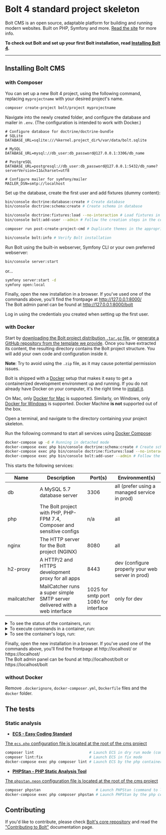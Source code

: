 Bolt 4 standard project skeleton
================================

Bolt CMS is an open source, adaptable platform for building and running modern websites. Built on PHP, Symfony and more. [Read the site](https://boltcms.io) for more info. 

**To check out Bolt and set up your first Bolt installation, read [Installing Bolt 4][installation].** 

---

## Installing Bolt CMS

### with Composer

You can set up a new Bolt 4 project, using the following command, replacing `myprojectname` with your desired project's name.

```bash
composer create-project bolt/project myprojectname
```

Navigate into the newly created folder, and configure the database and mailer in `.env`. (The configuration is intended to work with Docker.)

```dotenv
# Configure database for doctrine/doctrine-bundle
# SQLite
DATABASE_URL=sqlite:///%kernel.project_dir%/var/data/bolt.sqlite

# MySQL
DATABASE_URL=mysql://db_user:db_password@127.0.0.1:3306/db_name

# PostgreSQL
DATABASE_URL=postgresql://db_user:db_password@127.0.0.1:5432/db_name?serverVersion=11&charset=utf8

# Configure mailer for symfony/mailer
MAILER_DSN=smtp://localhost
```

Set up the database, create the first user and add fixtures (dummy content):

```bash
bin/console doctrine:database:create # Create database
bin/console doctrine:schema:create # Create schema in database

bin/console doctrine:fixtures:load --no-interaction # Load fixtures in databse (step not compulsory)
bin/console bolt:add-user --admin # Follow the creation steps in the console (warning: fixtures already created an admin user)

composer run post-create-project-cmd # Duplicate themes in the appropriate folder

bin/console bolt:info # Verify Bolt installation
```

Run Bolt using the built-in webserver, Symfony CLI or your own preferred webserver:

```bash
bin/console server:start
```

or…

```bash
symfony server:start -d
symfony open:local
```

Finally, open the new installation in a browser. If you've used one of the commands above, you'll find the frontpage at http://127.0.0.1:8000/ \
The Bolt admin panel can be found at http://127.0.0.1:8000/bolt

Log in using the credentials you created when setting up the first user.

### with Docker

Start by [downloading the Bolt project distribution `.tar.gz` file](https://github.com/bolt/project/releases/latest), or [generate a GitHub repository from the template we provide](https://github.com/bolt/project/generate).
Once you have extracted its content, the resulting directory contains the Bolt project structure. You will add your own code and configuration inside it.

**Note**: Try to avoid using the `.zip` file, as it may cause potential permission issues.

Bolt is shipped with a [Docker](https://docker.com) setup that makes it easy to get a containerized development environment up and running. If you do not already have Docker on your computer, it's the right time to [install it](https://docs.docker.com/get-docker/).

On Mac, only [Docker for Mac](https://docs.docker.com/docker-for-mac/) is supported.
Similarly, on Windows, only [Docker for Windows](https://docs.docker.com/docker-for-windows/) is supported. Docker Machine **is not** supported out of the box.

Open a terminal, and navigate to the directory containing your project skeleton.

Run the following command to start all services using [Docker Compose](https://docs.docker.com/compose/):

```bash
docker-compose up -d # Running in detached mode
docker-compose exec php bin/console doctrine:schema:create # Create schema in database
docker-compose exec php bin/console doctrine:fixtures:load --no-interaction # Load fixtures in databse (step not compulsory)
docker-compose exec php bin/console bolt:add-user --admin # Follow the creation steps in the console (warning: fixtures already created an admin user)
```

This starts the following services:

| Name        | Description                                                                | Port(s)            | Environment(s)                                   |
|-------------|----------------------------------------------------------------------------|--------------------|--------------------------------------------------|
| db          | A MySQL 5.7 database server                                                | 3306               | all (prefer using a managed service in prod)     |
| php         | The Bolt project with PHP, PHP-FPM 7.4, Composer and sensitive configs     | n/a                | all                                              |
| nginx       | The HTTP server for the Bolt project (NGINX)                               | 8080               | all                                              |
| h2-proxy    | A HTTP/2 and HTTPS development proxy for all apps                          | 8443               | dev (configure properly your web server in prod) |
| mailcatcher | MailCatcher runs a super simple SMTP server delivered with a web interface | 1025 for smtp port<br/>1080 for interface    | only for dev           |

<details>
  <summary>To see the status of the containers, run:</summary>

  ```bash
  docker-compose ps
  ```
</details>

<details>
  <summary>To execute commands in a container, run:</summary>

  ```bash
  docker-compose exec <container name> <command>
  docker-compose exec php sh # To enter the container directly, you will be placed at the root of the project
  docker-compose exec php bin/console bolt:add-user # Follow the creation steps in the console (warning: fixtures already created an admin user)
  ```
</details>

<details>
  <summary>To see the container's logs, run:</summary>

  ```bash
  docker-compose logs        # Display the logs of all containers
  docker-compose logs -f     # Same but follow the logs
  docker-compose logs -f php # Follow the logs for one container
  ```
</details>

Finally, open the new installation in a browser. If you've used one of the commands above, you'll find the frontpage at http://localhost/ or https://localhost/ \
The Bolt admin panel can be found at http://localhost/bolt or https://localhost/bolt

### without Docker

Remove `.dockerignore`, `docker-composer.yml`, `Dockerfile` files and the `docker` folder.

## The tests

### Static analysis
- [**ECS - Easy Coding Standard**](https://github.com/symplify/easy-coding-standard)

[The `ecs.php` configuration file is located at the root of the cms project](./ecs.php)

```bash
composer lint                         # Launch ECS in dry run mode (command to launch in a Continuous Integration)
composer lint:fix                     # Launch ECS in fix mode
docker-compose exec php composer lint # Launch ECS by the php container
```

- [**PHPStan - PHP Static Analysis Tool**](https://github.com/phpstan/phpstan)

[The `phpstan.neon` configuration file is located at the root of the cms project](./phpstan.neon)

```bash
composer phpstan                         # Launch PHPStan (command to launch in a Continuous Integration)
docker-compose exec php composer phpstan # Launch PHPStan by the php container
```

## Contributing

If you'd like to contribute, please check [Bolt's core repository](https://github.com/bolt/core/blob/master/CONTRIBUTING.md) 
and read the ["Contributing to Bolt"](https://docs.bolt.cm/4.0/other/contributing) documentation page.

[installation]: https://docs.bolt.cm/installation
